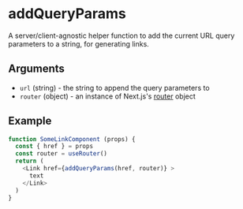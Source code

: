 # addQueryParams

A server/client-agnostic helper function to add the current URL query parameters to a string, for generating links.

## Arguments

- `url` (string) - the string to append the query parameters to
- `router` (object) - an instance of Next.js's [router](https://github.com/zeit/next.js/#userouter) object

## Example

```js
function SomeLinkComponent (props) {
  const { href } = props
  const router = useRouter()
  return (
    <Link href={addQueryParams(href, router)} >
      text
    </Link>
  )
}
```
